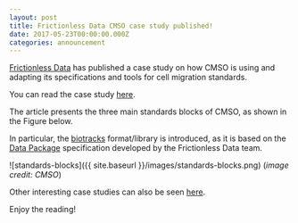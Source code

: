 ```yaml
---
layout: post
title: Frictionless Data CMSO case study published!
date: 2017-05-23T00:00:00.000Z
categories: announcement
---
```


[Frictionless Data](http://frictionlessdata.io/) has published a case study on how CMSO is using and adapting its specifications and tools for cell migration standards.

You can read the case study [here](http://frictionlessdata.io/case-studies/cmso/).

The article presents the three main standards blocks of CMSO, as shown in the Figure below.

In particular, the [biotracks](https://github.com/CellMigStandOrg/biotracks) format/library is introduced, as it is based on the [Data Package](http://frictionlessdata.io/data-packages/) specification developed by the Frictionless Data team.

![standards-blocks]({{ site.baseurl }}/images/standards-blocks.png)
(*image credit: CMSO*)

Other interesting case studies can also be seen [here](http://frictionlessdata.io/case-studies/).

Enjoy the reading!

